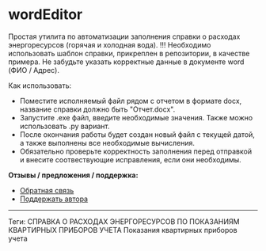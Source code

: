 # wordEditor
Простая утилита по автоматизации заполнения справки о расходах энергоресурсов (горячая и холодная вода).
!!! Необходимо использовать шаблон справки, прикреплен в репозитории, в качестве примера. Не забудьте указать корректные данные в документе word (ФИО / Адрес).

Как использовать:
- Поместите исполняемый файл рядом с отчетом в формате docx, название справки должно быть "Отчет.docx".
- Запустите .exe файл, введите необходимые значения. Также можно использовать .py вариант.
- После окончания работы будет создан новый файл с текущей датой, а также выполнены все необходимые вычисления. 
- Обязательно проверьте корректность заполнения перед отправкой и внесите соотвествующие исправления, если они необходимы.

**Отзывы / предложения / поддержка:**
- [Обратная связь](https://forms.yandex.ru/u/65295835c417f38583f5e98e/)
- [Поддержать автора](https://yoomoney.ru/to/410018929443837)



---
Теги:
СПРАВКА О РАСХОДАХ ЭНЕРГОРЕСУРСОВ ПО ПОКАЗАНИЯМ КВАРТИРНЫХ ПРИБОРОВ УЧЕТА
Показания квартирных приборов учета
